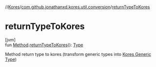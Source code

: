 //[Kores](../../index.md)/[com.github.jonathanxd.kores.util.conversion](index.md)/[returnTypeToKores](return-type-to-kores.md)

# returnTypeToKores

[jvm]\
fun [Method](https://docs.oracle.com/javase/8/docs/api/java/lang/reflect/Method.html).[returnTypeToKores](return-type-to-kores.md)(): [Type](https://docs.oracle.com/javase/8/docs/api/java/lang/reflect/Type.html)

Method return type to kores (transform generic types into [Kores Generic Type](../com.github.jonathanxd.kores.type/-generic-type/index.md))
